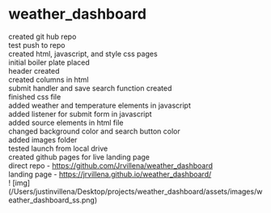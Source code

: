 # weather_dashboard
created git hub repo<br>
test push to repo<br>
created html, javascript, and style css pages<br>
initial boiler plate placed<br>
header created<br>
created columns in html<br>
submit handler and save search function created<br>
finished css file<br>
added weather and temperature elements in javascript<br>
added listener for submit form in javascript<br>
added source elements in html file<br>
changed background color and search button color<br>
added images folder<br>
tested launch from local drive<br>
created github pages for live landing page<br>
direct repo - https://github.com/Jrvillena/weather_dashboard<br>
landing page - https://jrvillena.github.io/weather_dashboard/<br>
! [img] (/Users/justinvillena/Desktop/projects/weather_dashboard/assets/images/weather_dashboard_ss.png)